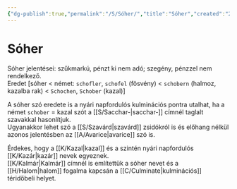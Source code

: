 ```yaml
---
{"dg-publish":true,"permalink":"/S/Sóher/","title":"Sóher","created":"2023-12-08T09:18","updated":"2024-10-26T00:23"}
---
```



# Sóher

Sóher jelentései: szűkmarkú, pénzt ki nem adó; szegény, pénzzel nem rendelkező.  
Eredet \[sóher < német: `schofler`, `schofel` (fösvény) < `schobern` (halmoz, kazalba rak) < `Schochen`, `Schober` (kazal)\]  

A sóher szó eredete is a nyári napfordulós kulminációs pontra utalhat, ha a német `schober` = kazal szót a [[S/Sacchar-\|sacchar-]] címnél taglalt szavakkal hasonlítjuk.  
Ugyanakkor lehet szó a [[S/Szavárd\|szavárd]] zsidókról is és előhang nélkül azonos jelentésben az [[A/Avarice\|avarice]] szó is.  

Érdekes, hogy a [[K/Kazal\|kazal]] és a szintén nyári napfordulós [[K/Kazár\|kazár]] nevek egyeznek.  
[[K/Kalmár\|Kalmár]] címnél is említettük a sóher nevet és a [[H/Halom\|halom]] fogalma kapcsán a [[C/Culminate\|kulminációs]] téridőbeli helyet.  